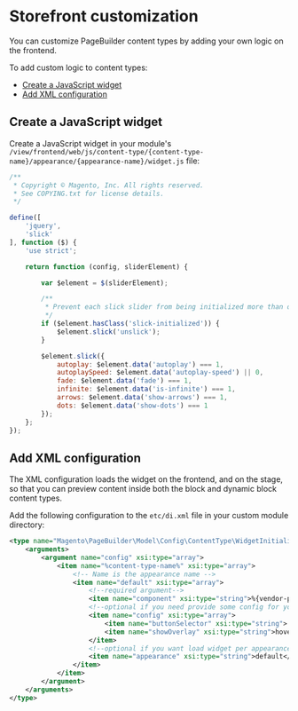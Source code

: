 # Storefront customization <!-- omit in toc -->

<!-- {% raw %} -->
You can customize PageBuilder content types by adding your own logic on the frontend.

To add custom logic to content types:

- [Create a JavaScript widget](#create-a-javascript-widget)
- [Add XML configuration](#add-xml-configuration)

## Create a JavaScript widget

Create a JavaScript widget in your module's `/view/frontend/web/js/content-type/{content-type-name}/appearance/{appearance-name}/widget.js` file:

``` javascript
/**
 * Copyright © Magento, Inc. All rights reserved.
 * See COPYING.txt for license details.
 */

define([
    'jquery',
    'slick'
], function ($) {
    'use strict';

    return function (config, sliderElement) {

        var $element = $(sliderElement);

        /**
         * Prevent each slick slider from being initialized more than once which could throw an error.
         */
        if ($element.hasClass('slick-initialized')) {
            $element.slick('unslick');
        }

        $element.slick({
            autoplay: $element.data('autoplay') === 1,
            autoplaySpeed: $element.data('autoplay-speed') || 0,
            fade: $element.data('fade') === 1,
            infinite: $element.data('is-infinite') === 1,
            arrows: $element.data('show-arrows') === 1,
            dots: $element.data('show-dots') === 1
        });
    };
});

```

## Add XML configuration

The XML configuration loads the widget on the frontend, and on the stage, so that you can preview content inside both the block and dynamic block content types.

Add the following configuration to the `etc/di.xml` file in your custom module directory:

``` xml
<type name="Magento\PageBuilder\Model\Config\ContentType\WidgetInitializer">
    <arguments>
        <argument name="config" xsi:type="array">
            <item name="%content-type-name%" xsi:type="array">
                <!-- Name is the appearance name -->
                <item name="default" xsi:type="array">
                    <!--required argument-->
                    <item name="component" xsi:type="string">%{vendor-path}/js/content-type/{content-type-name}/appearance/{appearance-name}/widget%</item>
                    <!--optional if you need provide some config for your widget-->
                    <item name="config" xsi:type="array">
                        <item name="buttonSelector" xsi:type="string">.pagebuilder-slide-button</item>
                        <item name="showOverlay" xsi:type="string">hover</item>
                    </item>
                    <!--optional if you want load widget per appearance-->
                    <item name="appearance" xsi:type="string">default</item>
                </item>
            </item>
        </argument>
    </arguments>
</type>
```

<!-- {% endraw %} -->